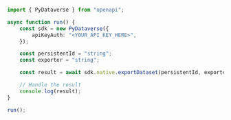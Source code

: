 <!-- Start SDK Example Usage [usage] -->
```typescript
import { PyDataverse } from "openapi";

async function run() {
    const sdk = new PyDataverse({
        apiKeyAuth: "<YOUR_API_KEY_HERE>",
    });

    const persistentId = "string";
    const exporter = "string";

    const result = await sdk.native.exportDataset(persistentId, exporter);

    // Handle the result
    console.log(result);
}

run();

```
<!-- End SDK Example Usage [usage] -->